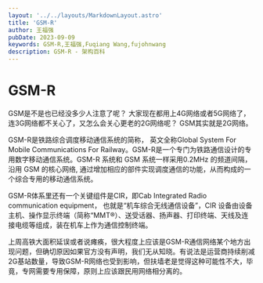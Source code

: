 ```yaml
---
layout: '../../layouts/MarkdownLayout.astro'
title: 'GSM-R'
author: 王福强
pubDate: 2023-09-09
keywords: GSM-R,王福强,Fuqiang Wang,fujohnwang
description: GSM-R - 架构百科
---
```


# GSM-R

GSM是不是也已经没多少人注意了呢？ 大家现在都用上4G网络或者5G网络了，连3G网络都不关心了，又怎么会关心更老的2G网络呢？ GSM其实就是2G网络。

GSM-R是铁路综合调度移动通信系统的简称， 英文全称Global System For Mobile Communications For Railway。GSM-R是一个专门为铁路通信设计的专用数字移动通信系统。GSM-R 系统和 GSM 系统一样采用0.2MHz 的频道间隔，沿用 GSM 的核心网络, 通过增加相应的部件实现调度通信的功能，从而构成的一个综合专用的移动通信系统。

GSM-R体系里还有一个关键组件是CIR，即Cab Integrated Radio communication equipment， 也就是“机车综合无线通信设备”，CIR 设备由设备主机、操作显示终端（简称“MMT®）、送受话器、扬声器、打印终端、天线及连接电缆等组成，装在机车上作为通信控制终端。

上周高铁大面积延误或者说瘫痪，很大程度上应该是GSM-R通信网络某个地方出现问题，但确切原因如果官方没有声明，我们无从知晓。有说法是运营商持续削减2G基站数量，导致GSM-R网络也受到影响，但扶墙老是觉得这种可能性不大，毕竟，专网需要专用保障，原则上应该跟民用网络相分离的。

